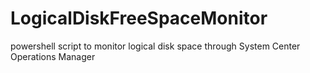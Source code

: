 # LogicalDiskFreeSpaceMonitor
powershell script to monitor logical disk space through System Center Operations Manager
